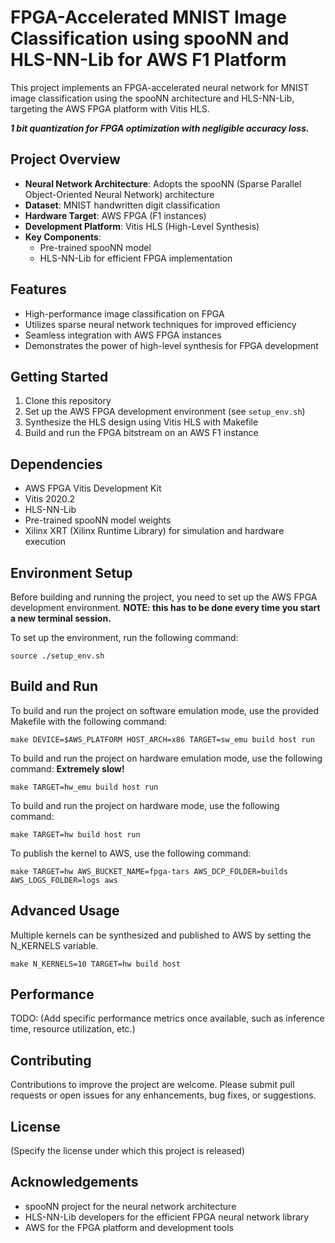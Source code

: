 # FPGA-Accelerated MNIST Image Classification using spooNN and HLS-NN-Lib for AWS F1 Platform

This project implements an FPGA-accelerated neural network for MNIST image classification using the spooNN architecture and HLS-NN-Lib, targeting the AWS FPGA platform with Vitis HLS.

***1 bit quantization for FPGA optimization with negligible accuracy loss.***

## Project Overview

- **Neural Network Architecture**: Adopts the spooNN (Sparse Parallel Object-Oriented Neural Network) architecture
- **Dataset**: MNIST handwritten digit classification
- **Hardware Target**: AWS FPGA (F1 instances)
- **Development Platform**: Vitis HLS (High-Level Synthesis)
- **Key Components**:
  - Pre-trained spooNN model
  - HLS-NN-Lib for efficient FPGA implementation

## Features

- High-performance image classification on FPGA
- Utilizes sparse neural network techniques for improved efficiency
- Seamless integration with AWS FPGA instances
- Demonstrates the power of high-level synthesis for FPGA development

## Getting Started

1. Clone this repository
2. Set up the AWS FPGA development environment (see `setup_env.sh`)
3. Synthesize the HLS design using Vitis HLS with Makefile
4. Build and run the FPGA bitstream on an AWS F1 instance

## Dependencies

- AWS FPGA Vitis Development Kit
- Vitis 2020.2
- HLS-NN-Lib
- Pre-trained spooNN model weights
- Xilinx XRT (Xilinx Runtime Library) for simulation and hardware execution


## Environment Setup

Before building and running the project, you need to set up the AWS FPGA development environment.
**NOTE: this has to be done every time you start a new terminal session.**

To set up the environment, run the following command:

```
source ./setup_env.sh
```


## Build and Run

To build and run the project on software emulation mode, use the provided Makefile with the following command:

```
make DEVICE=$AWS_PLATFORM HOST_ARCH=x86 TARGET=sw_emu build host run
```

To build and run the project on hardware emulation mode, use the following command:
**Extremely slow!**

```
make TARGET=hw_emu build host run
```

To build and run the project on hardware mode, use the following command:

```
make TARGET=hw build host run
```

To publish the kernel to AWS, use the following command:

```
make TARGET=hw AWS_BUCKET_NAME=fpga-tars AWS_DCP_FOLDER=builds AWS_LOGS_FOLDER=logs aws
```

## Advanced Usage
Multiple kernels can be synthesized and published to AWS by setting the N_KERNELS variable.

```
make N_KERNELS=10 TARGET=hw build host
```

## Performance

TODO: (Add specific performance metrics once available, such as inference time, resource utilization, etc.)

## Contributing

Contributions to improve the project are welcome. Please submit pull requests or open issues for any enhancements, bug fixes, or suggestions.

## License

(Specify the license under which this project is released)

## Acknowledgements

- spooNN project for the neural network architecture
- HLS-NN-Lib developers for the efficient FPGA neural network library
- AWS for the FPGA platform and development tools

